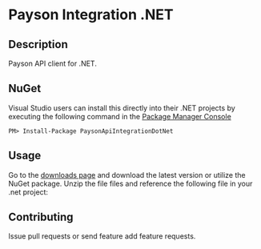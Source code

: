 # Payson Integration .NET

## Description

Payson API client for .NET.

## NuGet

Visual Studio users can install this directly into their .NET projects by executing the following command in the [Package Manager Console](http://docs.nuget.org/docs/start-here/using-the-package-manager-console)

    PM> Install-Package PaysonApiIntegrationDotNet

## Usage

Go to the [downloads page](https://github.com/PaysonAB/api-integration-dotnet/downloads) and download the latest version or utilize the NuGet package.
Unzip the file files and reference the following file in your .net project:

## Contributing

Issue pull requests or send feature add feature requests.